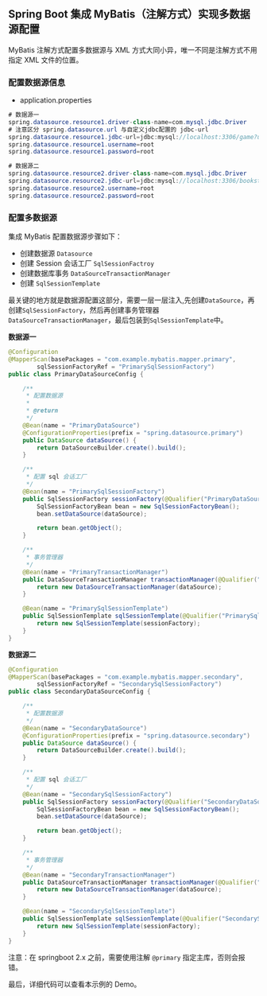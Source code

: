 ## Spring Boot 集成 MyBatis（注解方式）实现多数据源配置

MyBatis 注解方式配置多数据源与 XML 方式大同小异，唯一不同是注解方式不用指定 XML 文件的位置。

### 配置数据源信息

- application.properties

```java
# 数据源一
spring.datasource.resource1.driver-class-name=com.mysql.jdbc.Driver
# 注意区分 spring.datasource.url 与自定义jdbc配置的 jdbc-url
spring.datasource.resource1.jdbc-url=jdbc:mysql://localhost:3306/game?useUnicode=true&characterEncoding=utf-8
spring.datasource.resource1.username=root
spring.datasource.resource1.password=root

# 数据源二
spring.datasource.resource2.driver-class-name=com.mysql.jdbc.Driver
spring.datasource.resource2.jdbc-url=jdbc:mysql://localhost:3306/bookstore?useUnicode=true&characterEncoding=utf-8
spring.datasource.resource2.username=root
spring.datasource.resource2.password=root
```
### 配置多数据源

集成 MyBatis 配置数据源步骤如下：

- 创建数据源 `Datasource`
- 创建 Session 会话工厂 `SqlSessionFactroy`
- 创建数据库事务 `DataSourceTransactionManager`
- 创建 `SqlSessionTemplate`

最关键的地方就是数据源配置这部分，需要一层一层注入,先创建`DataSource`，再创建`SqlSessionFactory`，然后再创建事务管理器`DataSourceTransactionManager`，最后包装到`SqlSessionTemplate`中。

**数据源一**

```java
@Configuration
@MapperScan(basePackages = "com.example.mybatis.mapper.primary",
        sqlSessionFactoryRef = "PrimarySqlSessionFactory")
public class PrimaryDataSourceConfig {

    /**
     * 配置数据源
     *
     * @return
     */
    @Bean(name = "PrimaryDataSource")
    @ConfigurationProperties(prefix = "spring.datasource.primary")
    public DataSource dataSource() {
        return DataSourceBuilder.create().build();
    }

    /**
     * 配置 sql 会话工厂
     */
    @Bean(name = "PrimarySqlSessionFactory")
    public SqlSessionFactory sessionFactory(@Qualifier("PrimaryDataSource") DataSource dataSource) throws Exception {
        SqlSessionFactoryBean bean = new SqlSessionFactoryBean();
        bean.setDataSource(dataSource);

        return bean.getObject();
    }

    /**
     * 事务管理器
     */
    @Bean(name = "PrimaryTransactionManager")
    public DataSourceTransactionManager transactionManager(@Qualifier("PrimaryDataSource") DataSource dataSource) {
        return new DataSourceTransactionManager(dataSource);
    }

    @Bean(name = "PrimarySqlSessionTemplate")
    public SqlSessionTemplate sqlSessionTemplate(@Qualifier("PrimarySqlSessionFactory") SqlSessionFactory sessionFactory) {
        return new SqlSessionTemplate(sessionFactory);
    }
}
```

**数据源二**

```java
@Configuration
@MapperScan(basePackages = "com.example.mybatis.mapper.secondary",
        sqlSessionFactoryRef = "SecondarySqlSessionFactory")
public class SecondaryDataSourceConfig {

    /**
     * 配置数据源
     */
    @Bean(name = "SecondaryDataSource")
    @ConfigurationProperties(prefix = "spring.datasource.secondary")
    public DataSource dataSource() {
        return DataSourceBuilder.create().build();
    }

    /**
     * 配置 sql 会话工厂
     */
    @Bean(name = "SecondarySqlSessionFactory")
    public SqlSessionFactory sessionFactory(@Qualifier("SecondaryDataSource") DataSource dataSource) throws Exception {
        SqlSessionFactoryBean bean = new SqlSessionFactoryBean();
        bean.setDataSource(dataSource);

        return bean.getObject();
    }

    /**
     * 事务管理器
     */
    @Bean(name = "SecondaryTransactionManager")
    public DataSourceTransactionManager transactionManager(@Qualifier("SecondaryDataSource") DataSource dataSource) {
        return new DataSourceTransactionManager(dataSource);
    }

    @Bean(name = "SecondarySqlSessionTemplate")
    public SqlSessionTemplate sqlSessionTemplate(@Qualifier("SecondarySqlSessionFactory") SqlSessionFactory sessionFactory) {
        return new SqlSessionTemplate(sessionFactory);
    }
}
```
注意：在 springboot 2.x 之前，需要使用注解 `@primary` 指定主库，否则会报错。

最后，详细代码可以查看本示例的 Demo。



